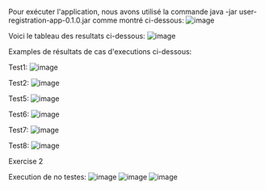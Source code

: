 Pour exécuter l'application, nous avons utilisé la commande java -jar user-registration-app-0.1.0.jar comme montré ci-dessous:
![image](https://user-images.githubusercontent.com/71184521/172087200-98734ce6-1615-41a7-a2c6-100bb58a9e54.png)

Voici le tableau des resultats ci-dessous:
![image](https://user-images.githubusercontent.com/71184521/172088120-06c1f689-2479-40c1-adda-f6b77feab36c.png)


Examples de résultats de cas d'executions ci-dessous:

Test1: ![image](https://user-images.githubusercontent.com/71184521/172087442-3e637eed-0a5d-4990-a04d-ff82a6943670.png)

Test2: ![image](https://user-images.githubusercontent.com/71184521/172087460-8f17fa36-a886-469e-a16d-6e7d8f9f0fd9.png)

Test5: ![image](https://user-images.githubusercontent.com/71184521/172087484-2ca98c3e-102b-4b1a-9cc7-9cd73f719b88.png)

Test6: ![image](https://user-images.githubusercontent.com/71184521/172087496-6d079e29-3eee-4f45-b83d-e784fa721573.png)

Test7: ![image](https://user-images.githubusercontent.com/71184521/172087540-cad8f04f-be83-4d08-b04e-a8fe31e09038.png)

Test8: ![image](https://user-images.githubusercontent.com/71184521/172087550-bf84639b-d3d9-4b8c-a6dc-618c839d1016.png)




Exercise 2

Execution de no testes:
![image](https://user-images.githubusercontent.com/71184521/172088302-32daaca8-2a88-45d9-b4b7-ff38a8cd08da.png)
![image](https://user-images.githubusercontent.com/71184521/172088306-9e6d170d-2065-4a5b-a795-074d661891a7.png)
![image](https://user-images.githubusercontent.com/71184521/172088313-a2b86e67-c331-4c7e-bace-5b68e3073818.png)



